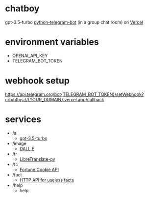 # chatboy
gpt-3.5-turbo [python-telegram-bot](https://docs.python-telegram-bot.org/en/stable/) (in a group chat room) on [Vercel](https://vercel.com/dashboard)

# environment variables
- OPENAI_API_KEY
- TELEGRAM_BOT_TOKEN

# webhook setup
https://api.telegram.org/bot{TELEGRAM_BOT_TOKEN}/setWebhook?url=https://{YOUR_DOMAIN}.vercel.app/callback

# services
- /ai
  - [gpt-3.5-turbo](https://platform.openai.com/docs/models/gpt-3-5)
- /image
  - [DALL.E](https://platform.openai.com/docs/models/dall-e)
- /tr
  - [LibreTranslate-py](https://github.com/argosopentech/LibreTranslate-py)
- /fc
  - [Fortune Cookie API](http://yerkee.com/api)
- /fact
  - [HTTP API for useless facts](https://uselessfacts.jsph.pl/)
- /help
  - help
